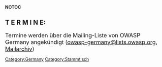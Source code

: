 __NOTOC__

## **T E R M I N E:**

<span style="font-size:130%;">Termine werden über die Mailing-Liste von
OWASP Germany angekündigt
([owasp-germany@lists.owasp.org](https://lists.owasp.org/mailman/listinfo/owasp-germany),
[Mailarchiv](https://lists.owasp.org/pipermail/owasp-germany))</span>

[Category:Germany](Category:Germany "wikilink")
[Category:Stammtisch](Category:Stammtisch "wikilink")